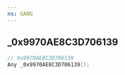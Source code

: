 ```yaml
---
ns: GANG
---
```

## _0x9970AE8C3D706139

```c
// 0x9970AE8C3D706139
Any _0x9970AE8C3D706139();
```

